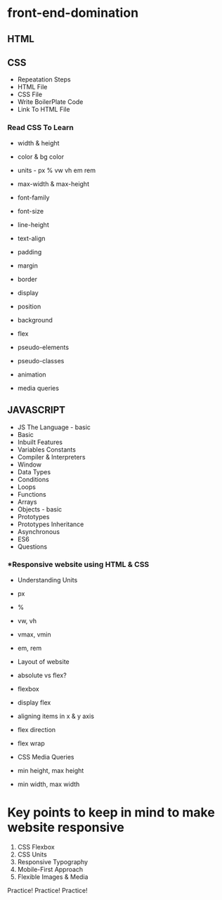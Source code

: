 # front-end-domination
## HTML  

## CSS
- Repeatation Steps
- HTML File
- CSS File
- Write BoilerPlate Code
- Link To HTML File

### Read CSS To Learn
- width & height
- color & bg color
- units - px % vw vh em rem
- max-width & max-height
- font-family
- font-size
- line-height
- text-align
- padding
- margin
- border
- display
- position
- background
- flex
- pseudo-elements
- pseudo-classes

- animation
- media queries

## JAVASCRIPT
- JS The Language - basic
- Basic
- Inbuilt Features
- Variables Constants
- Compiler & Interpreters
- Window
- Data Types
- Conditions
- Loops
- Functions
- Arrays
- Objects - basic
- Prototypes
- Prototypes Inheritance
- Asynchronous
- ES6
- Questions

### *Responsive website using HTML & CSS

- Understanding Units
 - px
 - %
 - vw, vh
 - vmax, vmin
 - em, rem

- Layout of website
 - absolute vs flex?

- flexbox
 - display flex
 - aligning items in x & y axis
 - flex direction
 - flex wrap

- CSS Media Queries
 - min height, max height
 - min width, max width

# Key points to keep in mind to make website responsive

1. CSS Flexbox
2. CSS Units
3. Responsive Typography
4. Mobile-First Approach
5. Flexible Images & Media

Practice! Practice! Practice!